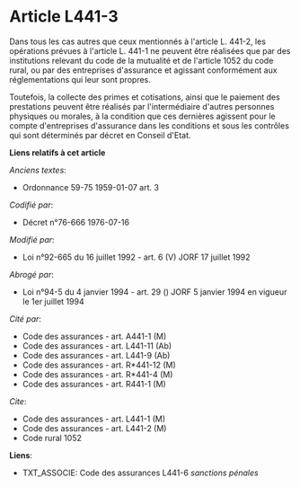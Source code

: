 # Article L441-3

Dans tous les cas autres que ceux mentionnés à l'article L. 441-2, les opérations prévues à l'article L. 441-1 ne peuvent
être réalisées que par des institutions relevant du code de la mutualité et de l'article 1052 du code rural, ou par des
entreprises d'assurance et agissant conformément aux réglementations qui leur sont propres.

Toutefois, la collecte des primes et cotisations, ainsi que le paiement des prestations peuvent être réalisés par
l'intermédiaire d'autres personnes physiques ou morales, à la condition que ces dernières agissent pour le compte
d'entreprises d'assurance dans les conditions et sous les contrôles qui sont déterminés par décret en Conseil d'Etat.

**Liens relatifs à cet article**

_Anciens textes_:

  - Ordonnance 59-75 1959-01-07 art. 3

_Codifié par_:

  - Décret n°76-666 1976-07-16

_Modifié par_:

  - Loi n°92-665 du 16 juillet 1992 - art. 6 (V) JORF 17 juillet 1992

_Abrogé par_:

  - Loi n°94-5 du 4 janvier 1994 - art. 29 () JORF 5 janvier 1994 en vigueur le 1er juillet 1994

_Cité par_:

  - Code des assurances - art. A441-1 (M)
  - Code des assurances - art. L441-11 (Ab)
  - Code des assurances - art. L441-9 (Ab)
  - Code des assurances - art. R*441-12 (M)
  - Code des assurances - art. R*441-4 (M)
  - Code des assurances - art. R441-1 (M)

_Cite_:

  - Code des assurances - art. L441-1 (M)
  - Code des assurances - art. L441-2 (M)
  - Code rural 1052

**Liens**:

  - TXT_ASSOCIE: Code des assurances L441-6 *sanctions pénales*
